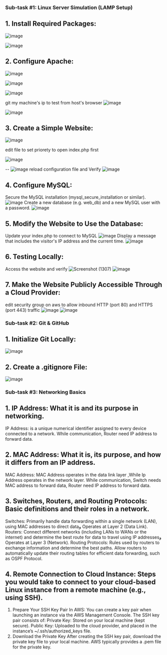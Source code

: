 ### Sub-task #1: Linux Server Simulation (LAMP Setup) 
## 1. Install Required Packages: 
![image](https://github.com/user-attachments/assets/ab400300-02bf-4192-8ed2-ac7c54c4fd3e)

![image](https://github.com/user-attachments/assets/272db837-8f78-437e-8556-c07b906e53d4)
## 2. Configure Apache: 
![image](https://github.com/user-attachments/assets/7b49596c-55ed-4970-9772-c328ade1b868)

![image](https://github.com/user-attachments/assets/d9b85258-4eef-4939-ab7e-3b2cd86a5fcb)


![image](https://github.com/user-attachments/assets/01eaf2d5-e40a-4e5a-a5e9-62b12f102205)

git my machine's ip to test from host's browser
![image](https://github.com/user-attachments/assets/1ebd5f5a-165a-40ea-9b5a-707bf204b827)

![image](https://github.com/user-attachments/assets/e0f1fb9e-d49d-404b-91c3-f400ea064908)

## 3. Create a Simple Website: 
![image](https://github.com/user-attachments/assets/3a369e55-e29c-4124-a1b9-a49b186c9a87)

edit file to set priorety to open index.php first

![image](https://github.com/user-attachments/assets/6bcc58cc-b4df-4f1a-ab7b-517bf75ef47b)

--
![image](https://github.com/user-attachments/assets/ced07785-81fc-4bec-9c2c-19a2e5cdb7e5)
reload configuration file and Verify
![image](https://github.com/user-attachments/assets/11c0ad40-df9a-4dae-83f5-942b61365e72)

## 4. Configure MySQL:
Secure the MySQL installation (mysql_secure_installation or similar).
![image](https://github.com/user-attachments/assets/4b726780-b889-4d2a-b230-c8f257fa8f3f)
Create a new database (e.g. web_db) and a new MySQL user with a password.
![image](https://github.com/user-attachments/assets/ced07785-81fc-4bec-9c2c-19a2e5cdb7e5)


## 5. Modify the Website to Use the Database: 
Update your index.php to connect to MySQL
![image](https://github.com/user-attachments/assets/9687860e-4f44-40d8-8b3f-85557a3d4c28)
Display a message that includes the visitor's IP address and the current time. 
![image](https://github.com/user-attachments/assets/afcfa573-ba1c-47ac-9799-be1b9875f934)

## 6. Testing Locally: 
Access the website and verify
![Screenshot (1307)](https://github.com/user-attachments/assets/89448145-16a2-40dc-8b57-e1d9569627fb)
![image](https://github.com/user-attachments/assets/f944838e-d3ed-498a-986e-194442a7a87a)


## 7. Make the Website Publicly Accessible Through a Cloud Provider: 
edit security group on aws  to allow inbound HTTP (port 80) and HTTPS (port 443) traffic
![image](https://github.com/user-attachments/assets/5d9346e9-da97-4947-876a-b3a47ea5af6f)
![image](https://github.com/user-attachments/assets/20c249ac-8fdb-4bd5-bca6-0b05ee023b7b)

### Sub-task #2: Git & GitHub 

## 1. Initialize Git Locally: 
![image](https://github.com/user-attachments/assets/000eaf47-884d-4549-8ec0-485fcfcfca4e)

## 2. Create a .gitignore File: 
![image](https://github.com/user-attachments/assets/9d52ff64-7249-4994-92e5-77846b13f871)

### Sub-task #3: Networking Basics 
## 1. IP Address: What it is and its purpose in networking.
IP Address: is a unique numerical identifier assigned to every device connected to a network.
While communication, Router need IP address to forward data.

## 2. MAC Address: What it is, its purpose, and how it differs from an IP address. 
MAC Address: MAC Address operates in the data link layer  ,While Ip Address operates in the network layer.
While communication, Switch needs MAC address to forward data, Router need IP address to forward data.

## 3. Switches, Routers, and Routing Protocols: Basic definitions and their roles in a network. 
Switches: Primarily handle data forwarding within a single network (LAN), using MAC addresses to direct dataو Operates at Layer 2 (Data Link).
Routers: Connect different networks (including LANs to WANs or the internet) and determine the best route for data to travel using IP addressesو Operates at Layer 3 (Network).
Routing Protocols: Rules used by routers to exchange information and determine the best paths. Allow routers to automatically update their routing tables for efficient data forwarding, such as OSPF Protocol.

## 4. Remote Connection to Cloud Instance: Steps you would take to connect to your cloud-based Linux instance from a remote machine (e.g., using SSH). 
1. Prepare Your SSH Key Pair
In AWS: You can create a key pair when launching an instance via the AWS Management Console.
The SSH key pair consists of:
Private Key: Stored on your local machine (kept secure).
Public Key: Uploaded to the cloud provider, and placed in the instance’s ~/.ssh/authorized_keys file.
2. Download the Private Key
After creating the SSH key pair, download the private key file to your local machine.
AWS typically provides a .pem file for the private key.
